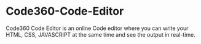 # Code360-Code-Editor
Code360 Code Editor is an online Code editor where you can write your HTML, CSS, JAVASCRIPT at the same time and see the output in real-time.

